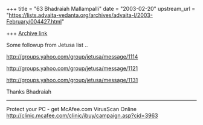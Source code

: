 +++
title = "63 Bhadraiah Mallampalli"
date = "2003-02-20"
upstream_url = "https://lists.advaita-vedanta.org/archives/advaita-l/2003-February/004427.html"

+++
[Archive link](https://lists.advaita-vedanta.org/archives/advaita-l/2003-February/004427.html)

Some followup from Jetusa list ..

http://groups.yahoo.com/group/jetusa/message/1114

http://groups.yahoo.com/group/jetusa/message/1121

http://groups.yahoo.com/group/jetusa/message/1131

Thanks
Bhadraiah

_________________________________________________________________
Protect your PC - get McAfee.com VirusScan Online
http://clinic.mcafee.com/clinic/ibuy/campaign.asp?cid=3963

